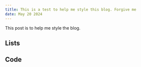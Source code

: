 ```yaml
---
title: This is a test to help me style this blog. Forgive me
date: May 20 2024
---
```



This post is to help me style the blog.

## Lists



## Code

